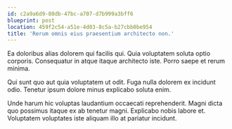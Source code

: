 ```yaml
---
id: c2a9a6d9-80db-47bc-a707-d7b999a3bff6
blueprint: post
location: 459f2c54-a51e-4d03-8c5a-b27cbb0be954
title: 'Rerum omnis eius praesentium architecto non.'
---
```

Ea doloribus alias dolorem qui facilis qui. Quia voluptatem soluta optio corporis. Consequatur in atque itaque architecto iste. Porro saepe et rerum minima.

Qui sunt quo aut quia voluptatem ut odit. Fuga nulla dolorem ex incidunt odio. Tenetur ipsum dolore minus explicabo soluta enim.

Unde harum hic voluptas laudantium occaecati reprehenderit. Magni dicta quo possimus itaque ex ab tenetur magni. Explicabo nobis labore et. Voluptatem voluptates iste aliquam illo at pariatur incidunt.